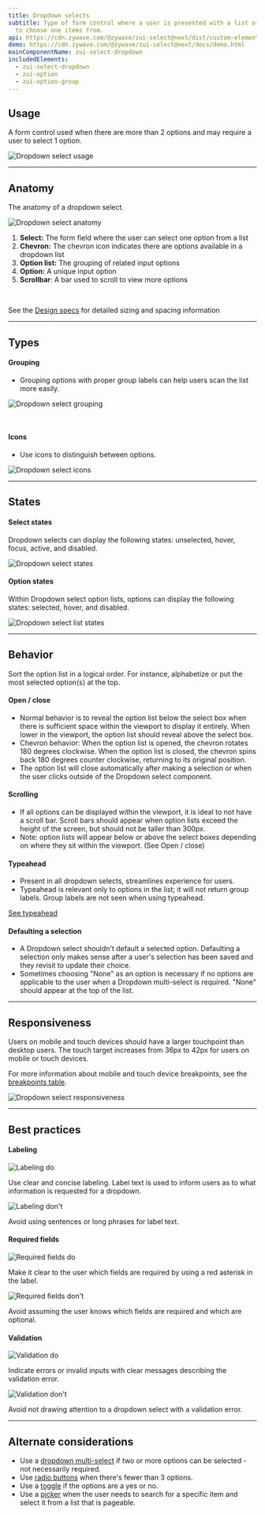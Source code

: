 ```yaml
---
title: Dropdown selects
subtitle: Type of form control where a user is presented with a list of options
  to choose one items from.
api: https://cdn.zywave.com/@zywave/zui-select@next/dist/custom-elements.json
demo: https://cdn.zywave.com/@zywave/zui-select@next/docs/demo.html
mainComponentName: zui-select-dropdown
includedElements:
  - zui-select-dropdown
  - zui-option
  - zui-option-group
---
```

## Usage

A form control used when there are more than 2 options and may require a user to select 1 option.

![Dropdown select usage](/images/select_usage.svg)

- - -

## Anatomy

The anatomy of a dropdown select.

![Dropdown select anatomy](/images/select_anatomy.svg)

1. **Select:** The form field where the user can select one option from a list
2. **Chevron:** The chevron icon indicates there are options available in a dropdown list
3. **Option list:** The grouping of related input options
4. **Option:** A unique input option
5. **Scrollbar**: A bar used to scroll to view more options 

<br>

See the [Design specs](https://xd.adobe.com/view/ef2f902b-219f-4e41-8bba-2bf079fc5969-ba7c/grid) for detailed sizing and spacing information

- - -

## Types

#### Grouping

* Grouping options with proper group labels can help users scan the list more easily.

![Dropdown select grouping](/images/select_grouping_specs.svg)

<br>

#### Icons

* Use icons to distinguish between options.

![Dropdown select icons](/images/select_icon_specs.svg)

- - -

## States

#### Select states

Dropdown selects can display the following states: unselected, hover, focus, active, and disabled.

![Dropdown select states](/images/select_states.svg)

#### Option states

Within Dropdown select option lists, options can display the following states: selected, hover, and disabled.

![Dropdown select list states](/images/select_list_states.svg)

- - -

## Behavior

Sort the option list in a logical order. For instance, alphabetize or put the most selected option(s) at the top.

#### Open / close

* Normal behavior is to reveal the option list below the select box when there is sufficient space within the viewport to display it entirely. When lower in the viewport, the option list should reveal above the select box.
* Chevron behavior: When the option list is opened, the chevron rotates 180 degrees clockwise. When the option list is closed, the chevron spins back 180 degrees counter clockwise, returning to its original position.
* The option list will close automatically after making a selection or when the user clicks outside of the Dropdown select component.

#### Scrolling

* If all options can be displayed within the viewport, it is ideal to not have a scroll bar. Scroll bars should appear when option lists exceed the height of the screen, but should not be taller than 300px.
* Note: option lists will appear below or above the select boxes depending on where they sit within the viewport. (See Open / close)

#### Typeahead

* Present in all dropdown selects, streamlines experience for users.
* Typeahead is relevant only to options in the list; it will not return group labels. Group labels are not seen when using typeahead.

[See typeahead](/design-system/patterns/typeahead/)

#### Defaulting a selection

* A Dropdown select shouldn't default a selected option. Defaulting a selection only makes sense after a user's selection has been saved and they revisit to update their choice.
* Sometimes choosing "None" as an option is necessary if no options are applicable to the user when a Dropdown multi-select is required. "None" should appear at the top of the list.

- - -

## Responsiveness

Users on mobile and touch devices should have a larger touchpoint than desktop users. The touch target increases from 36px to 42px for users on mobile or touch devices.

For more information about mobile and touch device breakpoints, see the [](https://xd.adobe.com/view/ef2f902b-219f-4e41-8bba-2bf079fc5969-ba7c/grid)[breakpoints table](https://booster.zywave.dev/design-system/developers/css-guide/#breakpoints).

![Dropdown select responsiveness](/images/select_responsiveness.svg)

- - -

## Best practices

#### Labeling

<docs-grid columns="2">

<div>

![Labeling do](/images/select_bestpractices-–-do.svg)

<docs-do>
Use clear and concise labeling. Label text is used to inform users as to what information is requested for a dropdown. 
</docs-do>

</div>

<div>

![Labeling don't](/images/select_bestpractices-–-donot.svg)

<docs-do-not>
Avoid using sentences or long phrases for label text. 
</docs-do-not>

</div>

</docs-grid>

<docs-spacer>

</docs-spacer>

#### Required fields

<docs-grid columns="2">

<div>

![Required fields do](/images/select_bestpractices-–-do-–-2.svg)

<docs-do>
Make it clear to the user which fields are required by using a red asterisk in the label.
</docs-do>

</div>

<div>

![Required fields don't](/images/select_bestpractices-–-donot-–-2.svg)

<docs-do-not>
Avoid assuming the user knows which fields are required and which are optional.
</docs-do-not>

</div>

</docs-grid>

<docs-spacer>

</docs-spacer>

#### Validation

<docs-grid columns="2">

<div>

![Validation do](/images/select_bestpractices-–-do-–-3.svg)

<docs-do>
Indicate errors or invalid inputs with clear messages describing the validation error.
</docs-do>

</div>

<div>

![Validation don't](/images/select_bestpractices-–-donot-–-3.svg)

<docs-do-not>
Avoid not drawing attention to a dropdown select with a validation error.
</docs-do-not>

</div>

</docs-grid>

<docs-spacer>

</docs-spacer>

- - -

## Alternate considerations

* Use a [dropdown multi-select](/design-system/components/dropdown-multi-selects/) if two or more options can be selected - not necessarily required.
* Use [radio buttons](/design-system/components/radio-buttons/) when there's fewer than 3 options.
* Use a [toggle](/design-system/components/toggles/) if the options are a yes or no.
* Use a [picker](/design-system/components/pickers/) when the user needs to search for a specific item and select it from a list that is pageable.